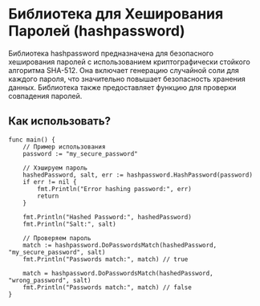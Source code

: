 # Библиотека для Хеширования Паролей (hashpassword)
Библиотека hashpassword предназначена для безопасного хеширования паролей с использованием криптографически стойкого алгоритма SHA-512. Она включает генерацию случайной соли для каждого пароля, что значительно повышает безопасность хранения данных. Библиотека также предоставляет функцию для проверки совпадения паролей.

## Как использовать?
```
func main() {
	// Пример использования
	password := "my_secure_password"

	// Хэшируем пароль
	hashedPassword, salt, err := hashpassword.HashPassword(password)
	if err != nil {
		fmt.Println("Error hashing password:", err)
		return
	}

	fmt.Println("Hashed Password:", hashedPassword)
	fmt.Println("Salt:", salt)

	// Проверяем пароль
	match := hashpassword.DoPasswordsMatch(hashedPassword, "my_secure_password", salt)
	fmt.Println("Passwords match:", match) // true

	match = hashpassword.DoPasswordsMatch(hashedPassword, "wrong_password", salt)
	fmt.Println("Passwords match:", match) // false
}
```
